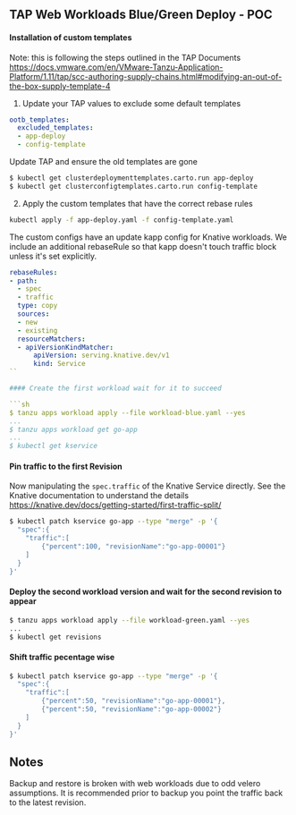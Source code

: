 ## TAP Web Workloads Blue/Green Deploy - POC

#### Installation of custom templates

Note: this is following the steps outlined in the TAP Documents
https://docs.vmware.com/en/VMware-Tanzu-Application-Platform/1.11/tap/scc-authoring-supply-chains.html#modifying-an-out-of-the-box-supply-template-4

1. Update your TAP values to exclude some default templates

```yaml
ootb_templates:
  excluded_templates:
  - app-deploy
  - config-template
```

Update TAP and ensure the old templates are gone

```sh
$ kubectl get clusterdeploymenttemplates.carto.run app-deploy
$ kubectl get clusterconfigtemplates.carto.run config-template
```

2. Apply the custom templates that have the correct rebase rules

```sh
kubectl apply -f app-deploy.yaml -f config-template.yaml
```

The custom configs have an update kapp config for Knative workloads. We include an additional rebaseRule so that kapp doesn't touch traffic block unless it's set explicitly.

```yaml
rebaseRules:
- path:
  - spec
  - traffic
  type: copy
  sources:
  - new
  - existing
  resourceMatchers:
  - apiVersionKindMatcher:
      apiVersion: serving.knative.dev/v1
      kind: Service
``

#### Create the first workload wait for it to succeed

```sh
$ tanzu apps workload apply --file workload-blue.yaml --yes
...
$ tanzu apps workload get go-app
...
$ kubectl get kservice 
```

#### Pin traffic to the first Revision

Now manipulating the `spec.traffic` of the Knative Service directly.
See the Knative documentation to understand the details https://knative.dev/docs/getting-started/first-traffic-split/

```sh
$ kubectl patch kservice go-app --type "merge" -p '{
  "spec":{
    "traffic":[
        {"percent":100, "revisionName":"go-app-00001"}
    ]
  }
}'
```

#### Deploy the second workload version and wait for the second revision to appear

```sh
$ tanzu apps workload apply --file workload-green.yaml --yes
...
$ kubectl get revisions
```

#### Shift traffic pecentage wise

```sh
$ kubectl patch kservice go-app --type "merge" -p '{
  "spec":{
    "traffic":[
        {"percent":50, "revisionName":"go-app-00001"},
        {"percent":50, "revisionName":"go-app-00002"}
    ]
  }
}'
```
## Notes

Backup and restore is broken with web workloads due to odd velero assumptions. 
It is recommended prior to backup you point the traffic back to the latest revision.
